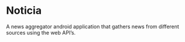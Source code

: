 # Noticia
 A news aggregator android application that gathers news from different sources using the web API’s. 

